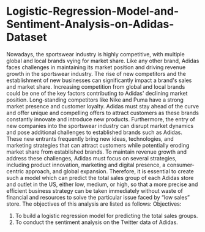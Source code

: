 # Logistic-Regression-Model-and-Sentiment-Analysis-on-Adidas-Dataset
Nowadays, the sportswear industry is highly competitive, with multiple global and local brands vying for market share. Like any other brand, Adidas faces challenges in maintaining its market position and driving revenue growth in the sportswear industry. The rise of new competitors and the establishment of new businesses can significantly impact a brand's sales and market share. Increasing competition from global and local brands could be one of the key factors contributing to Adidas' declining market position. Long-standing competitors like Nike and Puma have a strong market presence and customer loyalty. Adidas must stay ahead of the curve and offer unique and compelling offers to attract customers as these brands constantly innovate and introduce new products. 
Furthermore, the entry of new companies into the sportswear industry can disrupt market dynamics and pose additional challenges to established brands such as Adidas. These new entrants frequently bring new ideas, technologies, and marketing strategies that can attract customers while potentially eroding market share from established brands. To maintain revenue growth and address these challenges, Adidas must focus on several strategies, including product innovation, marketing and digital presence, a consumer-centric approach, and global expansion. Therefore, it is essential to create such a model which can predict the total sales group of each Adidas store and outlet in the US, either low, medium, or high, so that a more precise and efficient business strategy can be taken immediately without waste of financial and resources to solve the particular issue faced by “low sales” store. The objectives of this analysis are listed as follows: Objectives: 
1. To build a logistic regression model for predicting the total sales groups.
2. To conduct the sentiment analysis on the Twitter data of Adidas.
